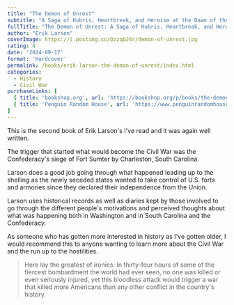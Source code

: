 ```yaml
---
title: "The Demon of Unrest"
subtitle: "A Saga of Hubris, Heartbreak, and Heroism at the Dawn of the Civil War"
fullTitle: "The Demon of Unrest: A Saga of Hubris, Heartbreak, and Heroism at the Dawn of the Civil War"
author: "Erik Larson"
coverImage: https://i.postimg.cc/DzzqQJ6r/demon-of-unrest.jpg
rating: 4
date: '2024-09-17'
format: 'Hardcover'
permalink: /books/erik-larson-the-demon-of-unrest/index.html
categories:
  - History
  - Civil War
purchaseLinks: [
  { title: 'bookshop.org', url: 'https://bookshop.org/p/books/the-demon-of-unrest-a-saga-of-hubris-heartbreak-and-heroism-at-the-dawn-of-the-civil-war-erik-larson/20335359' },
  { title: 'Penguin Random House', url: 'https://www.penguinrandomhouse.com/books/225407/the-demon-of-unrest-by-erik-larson/' }
]
---
```


This is the second book of Erik Larson's I've read and it was again well written.

The trigger that started what would become the Civil War was the Confederacy's siege of Fort Sumter by Charleston, South Carolina.

Larson does a good job going through what happened leading up to the shelling as the newly seceded states wanted to take control of U.S. forts and armories since they declared their independence from the Union.

Larson uses historical records as well as diaries kept by those involved to go through the different people's motivations and perceived thoughts about what was happening both in Washington and in South Carolina and the Confederacy.

As someone who has gotten more interested in history as I've gotten older, I would recommend this to anyone wanting to learn more about the Civil War and the run up to the hostilities.

> Here lay the greatest of ironies: In thirty-four hours of some of the fiercest bombardment the world had ever seen, no one was killed or even seriously injured, yet this bloodless attack would trigger a war that killed more Americans than any other conflict in the country's history.